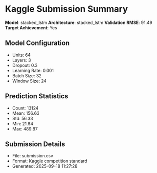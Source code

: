 
# Kaggle Submission Summary

**Model**: stacked_lstm
**Architecture**: stacked_lstm
**Validation RMSE**: 91.49
**Target Achievement**: Yes

## Model Configuration
- Units: 64
- Layers: 3
- Dropout: 0.3
- Learning Rate: 0.001
- Batch Size: 32
- Window Size: 24

## Prediction Statistics
- Count: 13124
- Mean: 156.63
- Std: 56.33
- Min: 21.64
- Max: 489.87

## Submission Details
- File: submission.csv
- Format: Kaggle competition standard
- Generated: 2025-09-18 11:27:28


